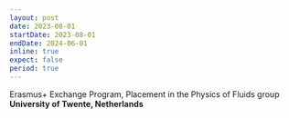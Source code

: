```yaml
---
layout: post
date: 2023-08-01
startDate: 2023-08-01
endDate: 2024-06-01
inline: true
expect: false
period: true
---
```


Erasmus+ Exchange Program, Placement in the Physics of Fluids group <br>
<b>University of Twente, Netherlands </b>

<!-- ---
layout: post
date: 2016-01-15 07:59:00-0400
inline: true
---

A simple inline announcement with Markdown emoji! :sparkles: :smile: -->
